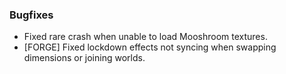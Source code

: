 ### Bugfixes
- Fixed rare crash when unable to load Mooshroom textures.
- [FORGE] Fixed lockdown effects not syncing when swapping dimensions or joining worlds.